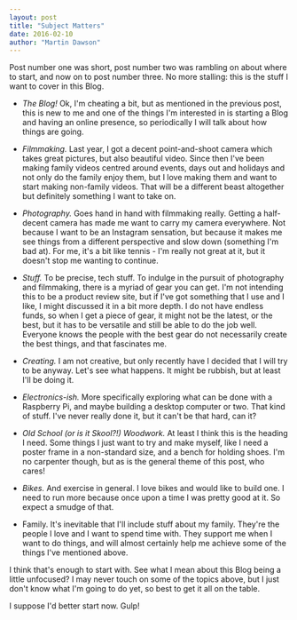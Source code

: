 ```yaml
---
layout: post
title: "Subject Matters"
date: 2016-02-10
author: "Martin Dawson"
---
```


Post number one was short, post number two was rambling on about where to start, and now on to post number three. No more stalling: this is the stuff I want to cover in this Blog.

* *The Blog!* Ok, I'm cheating a bit, but as mentioned in the previous post, this is new to me and one of the things I'm interested in is starting a Blog and having an online presence, so periodically I will talk about how things are going.

* *Filmmaking.* Last year, I got a decent point-and-shoot camera which takes great pictures, but also beautiful video. Since then I've been making family videos centred around events, days out and holidays and not only do the family enjoy them, but I love making them and want to start making non-family videos. That will be a different beast altogether but definitely something I want to take on.

* *Photography.* Goes hand in hand with filmmaking really. Getting a half-decent camera has made me want to carry my camera everywhere. Not because I want to be an Instagram sensation, but because it makes me see things from a different perspective and slow down (something I'm bad at). For me, it's a bit like tennis - I'm really not great at it, but it doesn't stop me wanting to continue.

* *Stuff.* To be precise, tech stuff. To indulge in the pursuit of photography and filmmaking, there is a myriad of gear you can get. I'm not intending this to be a product review site, but if I've got something that I use and I like, I might discussed it in a bit more depth. I do not have endless funds, so when I get a piece of gear, it might not be the latest, or the best, but it has to be versatile and still be able to do the job well. Everyone knows the people with the best gear do not necessarily create the best things, and that fascinates me.

* *Creating.* I am not creative, but only recently have I decided that I will try to be anyway. Let's see what happens. It might be rubbish, but at least I'll be doing it.

* *Electronics-ish.* More specifically exploring what can be done with a Raspberry Pi, and maybe building a desktop computer or two. That kind of stuff. I've never really done it, but it can't be that hard, can it?

* *Old School (or is it Skool?!) Woodwork.* At least I think this is the heading I need. Some things I just want to try and make myself, like I need a poster frame in a non-standard size, and a bench for holding shoes. I'm no carpenter though, but as is the general theme of this post, who cares!

* *Bikes.* And exercise in general. I love bikes and would like to build one. I need to run more because once upon a time I was pretty good at it. So expect a smudge of that.

* Family. It's inevitable that I'll include stuff about my family. They're the people I love and I want to spend time with. They support me when I want to do things, and will almost certainly help me achieve some of the things I've mentioned above.

I think that's enough to start with. See what I mean about this Blog being a little unfocused? I may never touch on some of the topics above, but I just don't know what I'm going to do yet, so best to get it all on the table.

I suppose I'd better start now. Gulp!
